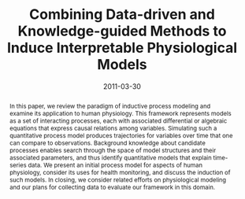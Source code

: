 ---
title: 'Combining Data-driven and Knowledge-guided Methods to Induce Interpretable Physiological Models'

# Authors
# If you created a profile for a user (e.g. the default `admin` user), write the username (folder name) here
# and it will be replaced with their full name and linked to their profile.
authors:
  - Pat Langley
  - admin

# # Author notes (optional)
# author_notes:
#   - 'Equal contribution'
#   - 'Equal contribution'

date: '2011-03-30'
doi: ''

# Schedule page publish date (NOT publication's date).
publishDate: '2017-01-01T00:00:00Z'

# Publication type.
# Legend: 0 = Uncategorized; 1 = Conference paper; 2 = Journal article;
# 3 = Preprint / Working Paper; 4 = Report; 5 = Book; 6 = Book section;
# 7 = Thesis; 8 = Patent
publication_types: ['1']

# Publication name and optional abbreviated publication name.
publication: In *AAAI 2011 Spring Symposium on Computational Physiology*
publication_short: AAAI Spring Symposium

abstract: "In this paper, we review the paradigm of inductive process modeling and examine its application to human physiology. This framework represents models as a set of interacting processes, each with associated differential or algebraic equations that express causal relations among variables. Simulating such a quantitative process model produces trajectories for variables over time that one can compare to observations. Background knowledge about candidate processes enables search through the space of model structures and their associated parameters, and thus identify quantitative models that explain time-series data. We present an initial process model for aspects of human physiology, consider its uses for health monitoring, and discuss the induction of such models. In closing, we consider related efforts on physiological modeling and our plans for collecting data to evaluate our framework in this domain."



# Summary. An optional shortened abstract.
summary: "We review the paradigm of inductive process modeling and examine its application to human physiology."

tags: [machine learning]

# Display this page in the Featured widget?
featured: false

# Custom links (uncomment lines below)
# links:
# - name: Custom Link
#   url: http://example.org

url_pdf: 'http://www.aaai.org/ocs/index.php/SSS/SSS11/paper/viewFile/2482/2900'
url_code: ''
url_dataset: ''
url_poster: ''
url_project: ''
url_slides: ''
url_source: ''
url_video: ''

# Featured image
# To use, add an image named `featured.jpg/png` to your page's folder.
# image:
#   caption: 'Image credit: [**Unsplash**](https://unsplash.com/photos/pLCdAaMFLTE)'
#   focal_point: ''
#   preview_only: false

# Associated Projects (optional).
#   Associate this publication with one or more of your projects.
#   Simply enter your project's folder or file name without extension.
#   E.g. `internal-project` references `content/project/internal-project/index.md`.
#   Otherwise, set `projects: []`.
projects:
  - inductive-process-modeling
  - biomedical-informatica

# Slides (optional).
#   Associate this publication with Markdown slides.
#   Simply enter your slide deck's filename without extension.
#   E.g. `slides: "example"` references `content/slides/example/index.md`.
#   Otherwise, set `slides: ""`.
slides: ''
---